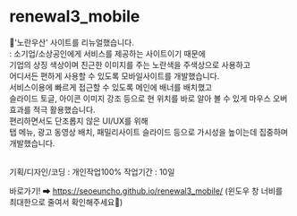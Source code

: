 # renewal3_mobile
🌂'노란우산' 사이트를 리뉴얼했습니다.<br>
: 소기업/소상공인에게 서비스를 제공하는 사이트이기 때문에<br>
기업의 상징 색상이며 친근한 이미지를 주는 노란색을 주색상으로 사용하고<br>
어디서든 편하게 사용할 수 있도록 모바일사이트를 개발했습니다.<br>
서비스이용에 빠르게 접근할 수 있도록 메인에 배너를 배치했고<br>
슬라이드 토글, 아이콘 이미지 강조 등으로 현 위치를 바로 알아 볼 수 있게 
마우스 오버 효과를 적극 활용했습니다.<br>
편리하면서도 단조롭지 않은 UI/UX를 위해<br>
탭 메뉴, 광고 동영상 배치, 패밀리사이트 슬라이드 등으로 가시성을 높이는데 집중하며 개발했습니다.<br>
<br>

기획/디자인/코딩 : 개인작업100%
작업기간 : 10일

바로가기! ➡ https://seoeuncho.github.io/renewal3_mobile/
(윈도우 창 너비를 최대한으로 줄여서 확인해주세요🙏)<br><br>
